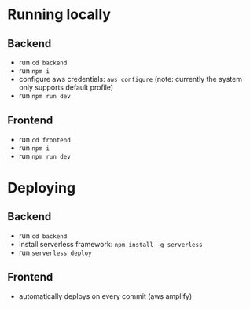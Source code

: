 # Running locally

## Backend

- run `cd backend`
- run `npm i`
- configure aws credentials: `aws configure` (note: currently the system only supports default profile)
- run `npm run dev`

## Frontend

- run `cd frontend`
- run `npm i`
- run `npm run dev`

# Deploying

## Backend

- run `cd backend`
- install serverless framework: `npm install -g serverless`
- run `serverless deploy`

## Frontend

- automatically deploys on every commit (aws amplify)

